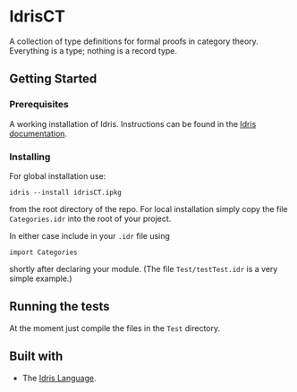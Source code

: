 # IdrisCT

A collection of type definitions for formal proofs in category theory. Everything is a type; nothing is a record type.

## Getting Started

### Prerequisites

A working installation of Idris. Instructions can be found in the
[Idris documentation](https://github.com/idris-lang/Idris-dev/wiki/Installation-Instructions).

### Installing

For global installation use:

```
idris --install idrisCT.ipkg
```

from the root directory of the repo. For local installation simply copy the file `Categories.idr` into the root of your project.

In either case include in your `.idr` file using

```
import Categories
```

shortly after declaring your module. (The file `Test/testTest.idr` is a very simple example.)

## Running the tests

At the moment just compile the files in the `Test` directory.

## Built with

* The [Idris Language](https://www.idris-lang.org).
